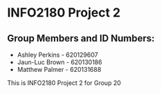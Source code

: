 # INFO2180 Project 2

## Group Members and ID Numbers:

- Ashley Perkins - 620129607
- Jaun-Luc Brown - 620130186
- Matthew Palmer - 620131688

This is INFO2180 Project 2 for Group 20

